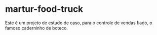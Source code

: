 # martur-food-truck
Este é um projeto de estudo de caso, para o controle de vendas fiado, o famoso caderninho de boteco.
